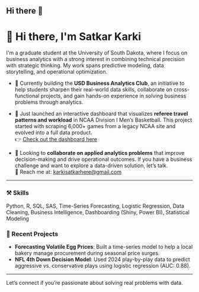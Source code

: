 ## Hi there 👋

# 👋 Hi there, I'm Satkar Karki

I'm a graduate student at the University of South Dakota, where I focus on business analytics with a strong interest in combining technical precision with strategic thinking. My work spans predictive modeling, data storytelling, and operational optimization.

- 🎯 Currently building the **USD Business Analytics Club**, an initiative to help students sharpen their real-world data skills, collaborate on cross-functional projects, and gain hands-on experience in solving business problems through analytics.

- 🏀 Just launched an interactive dashboard that visualizes **referee travel patterns and workload** in NCAA Division I Men’s Basketball. This project started with scraping 6,000+ games from a legacy NCAA site and evolved into a full data product.  
  👉 [Check out the dashboard here](https://satkar605.shinyapps.io/ncaa-dashboard/)

- 🤝 Looking to **collaborate on applied analytics problems** that improve decision-making and drive operational outcomes. If you have a business challenge and want to explore a data-driven solution, let’s talk.  
  📩 Reach me at: karkisatkarhere@gmail.com

---

### ⚒️ Skills
Python, R, SQL, SAS, Time-Series Forecasting, Logistic Regression, Data Cleaning, Business Intelligence, Dashboarding (Shiny, Power BI), Statistical Modeling

### 📌 Recent Projects
- **Forecasting Volatile Egg Prices**: Built a time-series model to help a local bakery manage procurement during seasonal price surges.  
- **NFL 4th Down Decision Model**: Used 2024 play-by-play data to predict aggressive vs. conservative plays using logistic regression (AUC: 0.88).

---

Let’s connect if you’re passionate about solving real problems with data.


<!--
**satkar605/satkar605** is a ✨ _special_ ✨ repository because its `README.md` (this file) appears on your GitHub profile.

Here are some ideas to get you started:

- 🔭 I’m currently working on ...
- 🌱 I’m currently learning ...
- 👯 I’m looking to collaborate on ...
- 🤔 I’m looking for help with ...
- 💬 Ask me about ...
- 📫 How to reach me: ...
- 😄 Pronouns: ...
- ⚡ Fun fact: ...
-->
